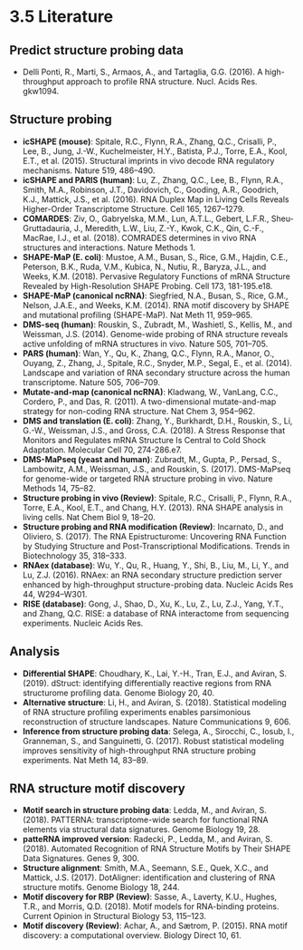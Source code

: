 # 3.5 Literature

## Predict structure probing data

* Delli Ponti, R., Marti, S., Armaos, A., and Tartaglia, G.G. (2016). A high-throughput approach to profile RNA structure. Nucl. Acids Res. gkw1094.

## Structure probing

* **icSHAPE (mouse)**: Spitale, R.C., Flynn, R.A., Zhang, Q.C., Crisalli, P., Lee, B., Jung, J.-W., Kuchelmeister, H.Y., Batista, P.J., Torre, E.A., Kool, E.T., et al. (2015). Structural imprints in vivo decode RNA regulatory mechanisms. Nature 519, 486–490.
* **icSHAPE and PARIS (human)**: Lu, Z., Zhang, Q.C., Lee, B., Flynn, R.A., Smith, M.A., Robinson, J.T., Davidovich, C., Gooding, A.R., Goodrich, K.J., Mattick, J.S., et al. (2016). RNA Duplex Map in Living Cells Reveals Higher-Order Transcriptome Structure. Cell 165, 1267–1279.
* **COMARDES**: Ziv, O., Gabryelska, M.M., Lun, A.T.L., Gebert, L.F.R., Sheu-Gruttadauria, J., Meredith, L.W., Liu, Z.-Y., Kwok, C.K., Qin, C.-F., MacRae, I.J., et al. (2018). COMRADES determines in vivo RNA structures and interactions. Nature Methods 1.
* **SHAPE-MaP (E. coli)**: Mustoe, A.M., Busan, S., Rice, G.M., Hajdin, C.E., Peterson, B.K., Ruda, V.M., Kubica, N., Nutiu, R., Baryza, J.L., and Weeks, K.M. (2018). Pervasive Regulatory Functions of mRNA Structure Revealed by High-Resolution SHAPE Probing. Cell 173, 181-195.e18.
* **SHAPE-MaP (canonical ncRNA)**: Siegfried, N.A., Busan, S., Rice, G.M., Nelson, J.A.E., and Weeks, K.M. (2014). RNA motif discovery by SHAPE and mutational profiling (SHAPE-MaP). Nat Meth 11, 959–965.
* **DMS-seq (human)**: Rouskin, S., Zubradt, M., Washietl, S., Kellis, M., and Weissman, J.S. (2014). Genome-wide probing of RNA structure reveals active unfolding of mRNA structures in vivo. Nature 505, 701–705.
* **PARS (human)**: Wan, Y., Qu, K., Zhang, Q.C., Flynn, R.A., Manor, O., Ouyang, Z., Zhang, J., Spitale, R.C., Snyder, M.P., Segal, E., et al. (2014). Landscape and variation of RNA secondary structure across the human transcriptome. Nature 505, 706–709.
* **Mutate-and-map (canonical ncRNA)**: Kladwang, W., VanLang, C.C., Cordero, P., and Das, R. (2011). A two-dimensional mutate-and-map strategy for non-coding RNA structure. Nat Chem 3, 954–962.
* **DMS and translation (E. coli)**: Zhang, Y., Burkhardt, D.H., Rouskin, S., Li, G.-W., Weissman, J.S., and Gross, C.A. (2018). A Stress Response that Monitors and Regulates mRNA Structure Is Central to Cold Shock Adaptation. Molecular Cell 70, 274-286.e7.
* **DMS-MaPseq (yeast and human)**: Zubradt, M., Gupta, P., Persad, S., Lambowitz, A.M., Weissman, J.S., and Rouskin, S. (2017). DMS-MaPseq for genome-wide or targeted RNA structure probing in vivo. Nature Methods 14, 75–82.
* **Structure probing in vivo (Review)**: Spitale, R.C., Crisalli, P., Flynn, R.A., Torre, E.A., Kool, E.T., and Chang, H.Y. (2013). RNA SHAPE analysis in living cells. Nat Chem Biol 9, 18–20.
* **Structure probing and RNA modification (Review)**: Incarnato, D., and Oliviero, S. (2017). The RNA Epistructurome: Uncovering RNA Function by Studying Structure and Post-Transcriptional Modifications. Trends in Biotechnology 35, 318–333.
* **RNAex (database)**: Wu, Y., Qu, R., Huang, Y., Shi, B., Liu, M., Li, Y., and Lu, Z.J. (2016). RNAex: an RNA secondary structure prediction server enhanced by high-throughput structure-probing data. Nucleic Acids Res 44, W294–W301.
* **RISE (database)**: Gong, J., Shao, D., Xu, K., Lu, Z., Lu, Z.J., Yang, Y.T., and Zhang, Q.C. RISE: a database of RNA interactome from sequencing experiments. Nucleic Acids Res.

## Analysis

* **Differential SHAPE**: Choudhary, K., Lai, Y.-H., Tran, E.J., and Aviran, S. (2019). dStruct: identifying differentially reactive regions from RNA structurome profiling data. Genome Biology 20, 40.
* **Alternative structure**: Li, H., and Aviran, S. (2018). Statistical modeling of RNA structure profiling experiments enables parsimonious reconstruction of structure landscapes. Nature Communications 9, 606.
* **Inference from structure probing data**: Selega, A., Sirocchi, C., Iosub, I., Granneman, S., and Sanguinetti, G. (2017). Robust statistical modeling improves sensitivity of high-throughput RNA structure probing experiments. Nat Meth 14, 83–89.


## RNA structure motif discovery

* **Motif search in structure probing data**: Ledda, M., and Aviran, S. (2018). PATTERNA: transcriptome-wide search for functional RNA elements via structural data signatures. Genome Biology 19, 28.
* **patteRNA improved version**: Radecki, P., Ledda, M., and Aviran, S. (2018). Automated Recognition of RNA Structure Motifs by Their SHAPE Data Signatures. Genes 9, 300.
* **Structure alignment**: Smith, M.A., Seemann, S.E., Quek, X.C., and Mattick, J.S. (2017). DotAligner: identification and clustering of RNA structure motifs. Genome Biology 18, 244.
* **Motif discovery for RBP (Review)**: Sasse, A., Laverty, K.U., Hughes, T.R., and Morris, Q.D. (2018). Motif models for RNA-binding proteins. Current Opinion in Structural Biology 53, 115–123.
* **Motif discovery (Review)**: Achar, A., and Sætrom, P. (2015). RNA motif discovery: a computational overview. Biology Direct 10, 61.








